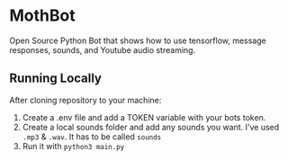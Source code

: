 # MothBot
Open Source Python Bot that shows how to use tensorflow, message responses, sounds, and Youtube audio streaming.

## Running Locally
After cloning repository to your machine:
1. Create a .env file and add a TOKEN variable with your bots token.
2. Create a local sounds folder and add any sounds you want. I've used ```.mp3``` & ```.wav```. It has to be called ```sounds```
2. Run it with ```python3 main.py```
